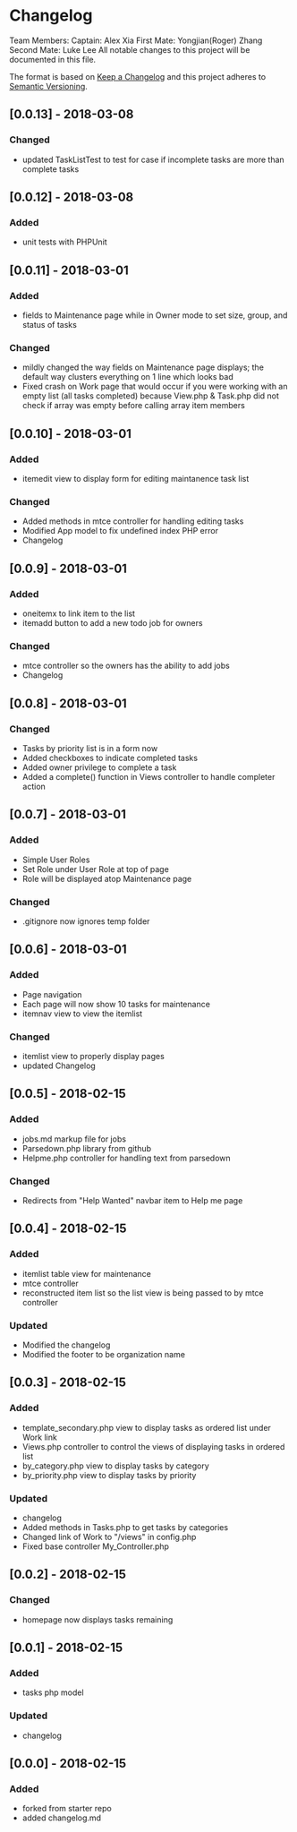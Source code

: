 # Changelog
Team Members:
Captain: Alex Xia
First Mate: Yongjian(Roger) Zhang
Second Mate: Luke Lee
All notable changes to this project will be documented in this file.

The format is based on [Keep a Changelog](http://keepachangelog.com/en/1.0.0/)
and this project adheres to [Semantic Versioning](http://semver.org/spec/v2.0.0.html).

## [0.0.13] - 2018-03-08
### Changed
- updated TaskListTest to test for case if incomplete tasks are more than complete tasks

## [0.0.12] - 2018-03-08
### Added
- unit tests with PHPUnit

## [0.0.11] - 2018-03-01
### Added
- fields to Maintenance page while in Owner mode to set size, group, and status of tasks  

### Changed
- mildly changed the way fields on Maintenance page displays; the default way clusters everything on 1 line which looks bad  
- Fixed crash on Work page that would occur if you were working with an empty list (all tasks completed) because View.php & Task.php did not check if array was empty before calling array item members

## [0.0.10] - 2018-03-01
### Added
 - itemedit view to display form for editing maintanence task list

### Changed
 - Added methods in mtce controller for handling editing tasks
 - Modified App model to fix undefined index PHP error
 - Changelog

## [0.0.9] - 2018-03-01
### Added
 - oneitemx to link item to the list
 - itemadd button to add a new todo job for owners

### Changed
 - mtce controller so the owners has the ability to add jobs
 - Changelog

## [0.0.8] - 2018-03-01
### Changed
 - Tasks by priority list is in a form now
 - Added checkboxes to indicate completed tasks
 - Added owner privilege to complete a task
 - Added a complete() function in Views controller to handle completer action

## [0.0.7] - 2018-03-01
### Added
 - Simple User Roles
 - Set Role under User Role at top of page
 - Role will be displayed atop Maintenance page

### Changed
 - .gitignore now ignores temp folder

## [0.0.6] - 2018-03-01
### Added
 - Page navigation
 - Each page will now show 10 tasks for maintenance
 - itemnav view to view the itemlist

### Changed
 - itemlist view to properly display pages
 - updated Changelog

## [0.0.5] - 2018-02-15
### Added
 - jobs.md markup file for jobs
 - Parsedown.php library from github
 - Helpme.php controller for handling text from parsedown

### Changed
 - Redirects from "Help Wanted" navbar item to Help me page


## [0.0.4] - 2018-02-15
### Added
 - itemlist table view for maintenance
 - mtce controller
 - reconstructed item list so the list view is being passed to by mtce controller

### Updated
 - Modified the changelog
 - Modified the footer to be organization name

## [0.0.3] - 2018-02-15
### Added
- template_secondary.php view to display tasks as ordered list under Work link
- Views.php controller to control the views of displaying tasks in ordered list 
- by_category.php view to display tasks by category
- by_priority.php view to display tasks by priority

### Updated
- changelog
- Added methods in Tasks.php to get tasks by categories
- Changed link of Work to "/views" in config.php
- Fixed base controller My_Controller.php

## [0.0.2] - 2018-02-15
### Changed
- homepage now displays tasks remaining

## [0.0.1] - 2018-02-15
### Added
- tasks php model

### Updated
- changelog

## [0.0.0] - 2018-02-15
### Added
- forked from starter repo
- added changelog.md
